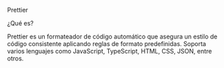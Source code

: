 Prettier

¿Qué es?

Prettier es un formateador de código automático que asegura un estilo de código consistente aplicando reglas de formato predefinidas. Soporta varios lenguajes como JavaScript, TypeScript, HTML, CSS, JSON, entre otros.
